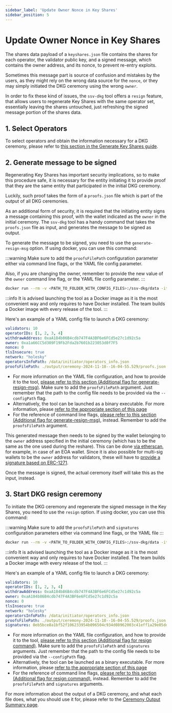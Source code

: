 ```yaml
---
sidebar_label: 'Update Owner Nonce in Key Shares'
sidebar_position: 5
---
```


# Update Owner Nonce in Key Shares

The shares data payload of a `keyshares.json` file contains the shares for each operator, the validator public key, and a signed message, which contains the owner address, and its nonce, to prevent re-entry exploits.

Sometimes this message part is source of confusion and mistakes by the users, as they might rely on the wrong data source for the `nonce`, or they may simply initiated the DKG ceremony using the wrong `owner`.

In order to fix these kind of issues, the `ssv-dkg` tool offers a `resign` feature, that allows users to regenerate Key Shares with the same operator set, essentially leaving the shares untouched, just refreshing the signed message portion of the shares data.

## 1. Select Operators

To select operators and obtain the information necessary for a DKG ceremony, please refer to [this section in the Generate Key Shares guide](./generate-key-shares).

## 2. Generate message to be signed

Regenerating Key Shares has important security implications, so to make this procedure safe, it is necessary for the entity initiating it to provide proof that they are the same entity that participated in the initial DKG ceremony.

Luckily, such proof takes the form of a `proofs.json` file which is part of the output of all DKG ceremonies.

As an additional form of security, it is required that the initiating entity signs a message containing this proof, with the wallet indicated as the `owner` in the initial ceremony. The `ssv-dkg` tool has a handy command that takes the `proofs.json` file as input, and generates the message to be signed as output.

To generate the message to be signed, you need to use the `generate-resign-msg` option.  If using docker, you can use this command:

:::warning
Make sure to add the `proofsFilePath` configuration parameter either via command line flags, or the YAML file config parameter.

Also, if you are changing the owner, remember to provide the new value of the `owner` command line flag, or the YAML file config parameter.
:::


```bash
docker run --rm -v <PATH_TO_FOLDER_WITH_CONFIG_FILES>:/ssv-dkg/data -it "ssvlabs/ssv-dkg:latest" generate-resign-msg --configPath ./data/config/config.yaml
```


:::info
It is advised launching the tool as a Docker image as it is the most convenient way and only requires to have Docker installed. The team builds a Docker image with every release of the tool.
:::

Here's an example of a YAML config file to launch a DKG ceremony:

```yaml
validators: 10
operatorIDs: [1, 2, 3, 4]
withdrawAddress: 0xaA184b86B4cdb747F4A3BF6e6FCd5e27c1d92c5a
owner: 0xa1a66CC5d309F19Fb2Fda2b7601b223053d0f7F5
nonce: 0
tlsInsecure: true 
network: "holesky"
operatorsInfoPath: /data/initiator/operators_info.json
proofsFilePath: ./output/ceremony-2024-11-18--16-04-55.529/proofs.json
```

* For more information on the YAML file configuration, and how to provide it to the tool, [please refer to this section (Additional flag for generate-resign-msg)](/developers/tools/ssv-dkg-client/commands-and-config). Make sure to add the `proofsFilePath` argument. Just remember that the path to the config file needs to be provided via the `--configPath` flag.
* Alternatively, the tool can be launched as a binary executable. For more information, please [refer to the appropriate section of this page](/developers/tools/ssv-dkg-client/commands-and-config)
* For the reference of command line flags, [please refer to this section (Additional flag for generate-resign-msg)](/developers/tools/ssv-dkg-client/commands-and-config), instead. Remember to add the `proofsFilePath` argument.

This generated message then needs to be signed by the wallet belonging to the `owner` address specified in the initial ceremony (which has to be the same as the one used during the reshare). This can be done [via etherscan](https://etherscan.io/verifiedSignatures), for example, in case of an EOA wallet. Since it is also possible for multi-sig wallets to be the `owner` address for validators, these will have to [provide a signature based on ERC-1271](https://eips.ethereum.org/EIPS/eip-1271).

Once the message is signed, the actual ceremony itself will take this as the input, instead.

## 3. Start DKG resign ceremony

To initiate the DKG ceremony and regenerate the signed message in the Key Shares, you need to use the `resign` option.  If using docker, you can use this command:

:::warning
Make sure to add the `proofsFilePath` and `signatures` configuration parameters either via command line flags, or the YAML file
:::

```bash
docker run --rm -v <PATH_TO_FOLDER_WITH_CONFIG_FILES>:/ssv-dkg/data -it "ssvlabs/ssv-dkg:latest" resign --configPath ./data/config/config.yaml
```

:::info
It is advised launching the tool as a Docker image as it is the most convenient way and only requires to have Docker installed. The team builds a Docker image with every release of the tool.
:::

Here's an example of a YAML config file to launch a DKG ceremony:

```yaml
validators: 10
operatorIDs: [1, 2, 3, 4]
withdrawAddress: 0xaA184b86B4cdb747F4A3BF6e6FCd5e27c1d92c5a
owner: 0xaA184b86B4cdb747F4A3BF6e6FCd5e27c1d92c5a
nonce: 0
tlsInsecure: true 
network: "holesky"
operatorsInfoPath: /data/initiator/operators_info.json
proofsFilePath: ./output/ceremony-2024-11-18--16-04-55.529/proofs.json
signatures: 0eb5bce8a1bf52f106233954b096504c934d08962003c41eff1a29e05ddeeebe34133dd66c7fa9512ae74d3124a9f60ee270f312c08c60512a5009ac9bca78911b
```

* For more information on the YAML file configuration, and how to provide it to the tool, [please refer to this section (Additional flag for resign command)](/developers/tools/ssv-dkg-client/commands-and-config). Make sure to add the `proofsFilePath` and `signatures` arguments. Just remember that the path to the config file needs to be provided via the `--configPath` flag.
* Alternatively, the tool can be launched as a binary executable. For more information, please [refer to the appropriate section of this page](/developers/tools/ssv-dkg-client/commands-and-config)
* For the reference of command line flags, [please refer to this section (Additional flag for resign command)](/developers/tools/ssv-dkg-client/commands-and-config), instead. Remember to add the `proofsFilePath` and `signatures` arguments.

For more information about the output of a DKG ceremony, and what each file does, what you should use it for, please refer to the [Ceremony Output Summary page](ceremony-output-summary.md).
